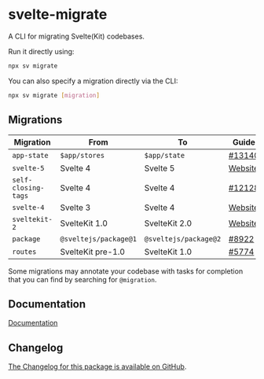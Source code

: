 # svelte-migrate

A CLI for migrating Svelte(Kit) codebases.

Run it directly using:

```sh
npx sv migrate
```

You can also specify a migration directly via the CLI:

```sh
npx sv migrate [migration]
```

## Migrations

| Migration           | From                  | To                    | Guide                                                           |
| ------------------- | --------------------- | --------------------- | --------------------------------------------------------------- |
| `app-state`         | `$app/stores`         | `$app/state`          | [#13140](https://github.com/sveltejs/kit/pull/13140)            |
| `svelte-5`          | Svelte 4              | Svelte 5              | [Website](https://svelte.dev/docs/svelte/v5-migration-guide)    |
| `self-closing-tags` | Svelte 4              | Svelte 4              | [#12128](https://github.com/sveltejs/kit/pull/12128)            |
| `svelte-4`          | Svelte 3              | Svelte 4              | [Website](https://svelte.dev/docs/svelte/v4-migration-guide)    |
| `sveltekit-2`       | SvelteKit 1.0         | SvelteKit 2.0         | [Website](https://svelte.dev/docs/kit/migrating-to-sveltekit-2) |
| `package`           | `@sveltejs/package@1` | `@sveltejs/package@2` | [#8922](https://github.com/sveltejs/kit/pull/8922)              |
| `routes`            | SvelteKit pre-1.0     | SvelteKit 1.0         | [#5774](https://github.com/sveltejs/kit/discussions/5774)       |

Some migrations may annotate your codebase with tasks for completion that you can find by searching for `@migration`.

## Documentation

[Documentation](https://svelte.dev/docs/cli/sv-migrate)

## Changelog

[The Changelog for this package is available on GitHub](https://github.com/sveltejs/kit/blob/main/packages/migrate/CHANGELOG.md).
